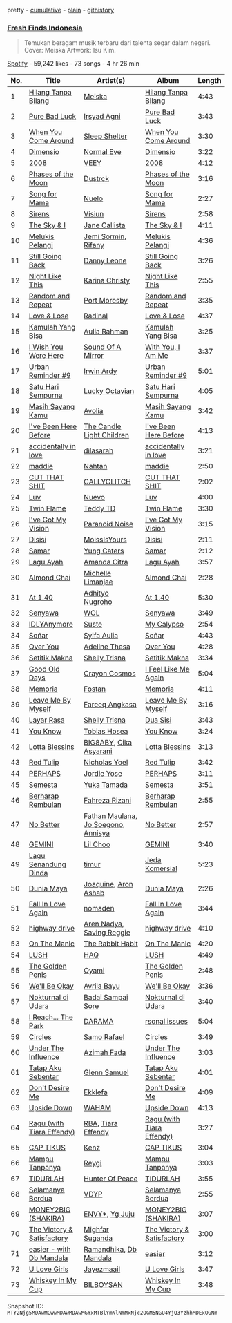 pretty - [cumulative](/playlists/cumulative/37i9dQZF1DWSGWRWu30rg7.md) - [plain](/playlists/plain/37i9dQZF1DWSGWRWu30rg7) - [githistory](https://github.githistory.xyz/mackorone/spotify-playlist-archive/blob/main/playlists/plain/37i9dQZF1DWSGWRWu30rg7)

### [Fresh Finds Indonesia](https://open.spotify.com/playlist/37i9dQZF1DWSGWRWu30rg7)

> Temukan beragam musik terbaru dari talenta segar dalam negeri\. Cover: Meiska  Artwork: Isu Kim.

[Spotify](https://open.spotify.com/user/spotify) - 59,242 likes - 73 songs - 4 hr 26 min

| No. | Title | Artist(s) | Album | Length |
|---|---|---|---|---|
| 1 | [Hilang Tanpa Bilang](https://open.spotify.com/track/6YYjgWRjj703COAyUNkHGE) | [Meiska](https://open.spotify.com/artist/1ZT1OfVAO3kpOEHVejBxV8) | [Hilang Tanpa Bilang](https://open.spotify.com/album/1ZYPWfFxtR0d4hWK01TfL6) | 4:43 |
| 2 | [Pure Bad Luck](https://open.spotify.com/track/6n0U0wNaf3RE1xwhM3XbYR) | [Irsyad Agni](https://open.spotify.com/artist/3WrOX1yE6nDMYhg0GOJEkc) | [Pure Bad Luck](https://open.spotify.com/album/1XjgbxxnNgEe9jTgSNCA0n) | 3:43 |
| 3 | [When You Come Around](https://open.spotify.com/track/5xDgTBQkArkOPwIAN1HWqZ) | [Sleep Shelter](https://open.spotify.com/artist/5QgDB4A06vPxUinNTsyc97) | [When You Come Around](https://open.spotify.com/album/4YolebGGFo9lktRUorodR4) | 3:30 |
| 4 | [Dimensio](https://open.spotify.com/track/44aFC9Q6JUO8txxJeunsz3) | [Normal Eve](https://open.spotify.com/artist/6c7nlW5vkowcTcgspuXUIS) | [Dimensio](https://open.spotify.com/album/4xgJN8UO0lrJkUjfgoShBg) | 3:22 |
| 5 | [2008](https://open.spotify.com/track/6XIhtiqBvXXHislhKJYi1p) | [VEEY](https://open.spotify.com/artist/6w1o0CIuCMBffOLcaY8Wtw) | [2008](https://open.spotify.com/album/6bn9BTzXixKL3VcFJ3lPfq) | 4:12 |
| 6 | [Phases of the Moon](https://open.spotify.com/track/0XyoNtGd1AVECZy8lPzK9Z) | [Dustrck](https://open.spotify.com/artist/0tbvGfLG4DHpTUzYEjz4ep) | [Phases of the Moon](https://open.spotify.com/album/79VhVdaXgcX0GOLCEuoKSL) | 3:16 |
| 7 | [Song for Mama](https://open.spotify.com/track/5nte5fLlIOWNeyUq7JJAW3) | [Nuelo](https://open.spotify.com/artist/0St5cBAcEnnjcUW9muoYWM) | [Song for Mama](https://open.spotify.com/album/6cuzCxbOZuXcGJWSvtbBM2) | 2:27 |
| 8 | [Sirens](https://open.spotify.com/track/6HZizUtULpYr2R61iG2IkJ) | [Visiun](https://open.spotify.com/artist/6qqgKFc4hGR6f3P05uRAmx) | [Sirens](https://open.spotify.com/album/5JIrh7kGpBubQXfrcU2kgf) | 2:58 |
| 9 | [The Sky & I](https://open.spotify.com/track/3Qw7NKvr06X1yB9TnTnLrj) | [Jane Callista](https://open.spotify.com/artist/7CI7ZsOBkOkmB9Q1xl2uEl) | [The Sky & I](https://open.spotify.com/album/4Xn2WReFJOkL8fnppQjLsS) | 4:11 |
| 10 | [Melukis Pelangi](https://open.spotify.com/track/1ERftFzRB5JxPr4EDZMFXJ) | [Jemi Sormin](https://open.spotify.com/artist/7mmwIMhmDaxPq4SWNOvHw4), [Rifany](https://open.spotify.com/artist/4QJe2OgOQEgRyDdY9PCKEC) | [Melukis Pelangi](https://open.spotify.com/album/0PD8yn8kNITCMb1jTAA2V9) | 4:36 |
| 11 | [Still Going Back](https://open.spotify.com/track/5BPNyDWsQxiCFHSRyyLcCX) | [Danny Leone](https://open.spotify.com/artist/54TPhv2iPcuPObOzxZLQbO) | [Still Going Back](https://open.spotify.com/album/3xkqbv86hKa2W62yjA8TVb) | 3:26 |
| 12 | [Night Like This](https://open.spotify.com/track/7vNooOrJBIyuB7nCigh6Li) | [Karina Christy](https://open.spotify.com/artist/3VrdcyFAoiGD2yBZgb4nH7) | [Night Like This](https://open.spotify.com/album/0KNArgfjCQTZvtyHpSzI9o) | 2:55 |
| 13 | [Random and Repeat](https://open.spotify.com/track/05fuFwoOGenbkzC8d3cqJI) | [Port Moresby](https://open.spotify.com/artist/25rmXqOuCCwcrGPUzu8u4f) | [Random and Repeat](https://open.spotify.com/album/6Yitvl1yWn5c7CUJifli6H) | 3:35 |
| 14 | [Love & Lose](https://open.spotify.com/track/2IC1kFUeFNdKbDJML5w7Bv) | [Radinal](https://open.spotify.com/artist/7jtCIfuhpqFUoFax7JE0Jg) | [Love & Lose](https://open.spotify.com/album/2gJROzUGsYX7VKYQ2K9HTp) | 4:37 |
| 15 | [Kamulah Yang Bisa](https://open.spotify.com/track/0lXewDhPjiZpGJOghdclO1) | [Aulia Rahman](https://open.spotify.com/artist/1HTshF70aKp0eayJXUx82u) | [Kamulah Yang Bisa](https://open.spotify.com/album/5e8BYxuRkQ2UcDeiCvTPFa) | 3:25 |
| 16 | [I Wish You Were Here](https://open.spotify.com/track/1VtQcXNjBC36eSOoPYE224) | [Sound Of A Mirror](https://open.spotify.com/artist/3GNCRdNe8eyBGRHygXHMOG) | [With You, I Am Me](https://open.spotify.com/album/6Ryu74NsvtGaUhVTvNPfJ7) | 3:37 |
| 17 | [Urban Reminder \#9](https://open.spotify.com/track/4KCyvhUbt0Ub2dg39zFXIt) | [Irwin Ardy](https://open.spotify.com/artist/0zgTp4mGJRXJdjtRyV6Hk6) | [Urban Reminder \#9](https://open.spotify.com/album/42SY1LtdKKTiGoGlMzXJUI) | 5:01 |
| 18 | [Satu Hari Sempurna](https://open.spotify.com/track/7vXOyKQos8Ts1DMPn6ezJG) | [Lucky Octavian](https://open.spotify.com/artist/2T0Pqu9PDFck2kh9pxVTp8) | [Satu Hari Sempurna](https://open.spotify.com/album/36epMamuZGG8kqoFDeTlTX) | 4:05 |
| 19 | [Masih Sayang Kamu](https://open.spotify.com/track/0Oh9h9SWwQ7EOsDjOL7Vzn) | [Avolia](https://open.spotify.com/artist/1kDkwvzm2Zsn4GFVbS3egE) | [Masih Sayang Kamu](https://open.spotify.com/album/6gF55j7Tyj1bWkqsA5lXKx) | 3:42 |
| 20 | [I've Been Here Before](https://open.spotify.com/track/2cerbJTbnyFNkYMDGTIqWo) | [The Candle Light Children](https://open.spotify.com/artist/59PyMbVTNW1JNa6aCHGFGW) | [I've Been Here Before](https://open.spotify.com/album/5PAHAiFtVFJ7CGE3d8cqUi) | 4:13 |
| 21 | [accidentally in love](https://open.spotify.com/track/2Zcd6KzOA9YY4ukq7zTfbB) | [dilasarah](https://open.spotify.com/artist/2U2xHTxh2E1Y4GX9deASV3) | [accidentally in love](https://open.spotify.com/album/7LEzlBZltLOGg7ynnm5tPP) | 3:21 |
| 22 | [maddie](https://open.spotify.com/track/5JyHkjklRXApMdmB9s1nNs) | [Nahtan](https://open.spotify.com/artist/7MVfnZqBCCMtY3ZN40hoX7) | [maddie](https://open.spotify.com/album/5H0rZtRfe1o8EnqUNZtkko) | 2:50 |
| 23 | [CUT THAT SHIT](https://open.spotify.com/track/6H2JTgrWmuYAsZ4OeNVZWu) | [GALLYGLITCH](https://open.spotify.com/artist/3WzYBIUIOuWvzFZjEojwad) | [CUT THAT SHIT](https://open.spotify.com/album/1lCvzVE6hwcjWcABZmc0Ra) | 2:02 |
| 24 | [Luv](https://open.spotify.com/track/0g7T88HvCKvWOit67lzKKZ) | [Nuevo](https://open.spotify.com/artist/7aDGa1L5Ou0G9FsCQYjSx6) | [Luv](https://open.spotify.com/album/3NZPjhzcu8jC4CGBwG6HcI) | 4:00 |
| 25 | [Twin Flame](https://open.spotify.com/track/1dZQjpLcjXAHB8WNWrIE9u) | [Teddy TD](https://open.spotify.com/artist/0RHpAasLwi83JRXk446B2y) | [Twin Flame](https://open.spotify.com/album/6RkdOUqXvMpvqOUnlOf8V8) | 3:30 |
| 26 | [I've Got My Vision](https://open.spotify.com/track/3a7G0VfqNlFGdOOhdPJZmr) | [Paranoid Noise](https://open.spotify.com/artist/4B3s7h1khsHS9eYsgtc5Pq) | [I've Got My Vision](https://open.spotify.com/album/0kW2N362EbWUnVsvq2DL9s) | 3:15 |
| 27 | [Disisi](https://open.spotify.com/track/2MRezHDAfKiHDLZC6PgELX) | [MoissIsYours](https://open.spotify.com/artist/2Am7cxLqM4r5RTHkGUvfgH) | [Disisi](https://open.spotify.com/album/0jLabAPkAIfEVhFaoXa98O) | 2:11 |
| 28 | [Samar](https://open.spotify.com/track/50DPhppC1sVRyxpJDQqWh0) | [Yung Caters](https://open.spotify.com/artist/0F155RyWAEaj0UoTZX6lk2) | [Samar](https://open.spotify.com/album/0m4jdfU3rmcvqBvyHYXCKX) | 2:12 |
| 29 | [Lagu Ayah](https://open.spotify.com/track/23DBGjePI2mfs1r6W1IXVn) | [Amanda Citra](https://open.spotify.com/artist/4Jrl3wADhbdxxuYvYAjT6t) | [Lagu Ayah](https://open.spotify.com/album/1D7fMzCpIaHKahY5I94fR0) | 3:57 |
| 30 | [Almond Chai](https://open.spotify.com/track/5AMWoRTnT461KfFYGHENWd) | [Michelle Limanjae](https://open.spotify.com/artist/5K55BGvBnx6VqKgrzKY5Hn) | [Almond Chai](https://open.spotify.com/album/0axuhbsPho2Q9oe11GRd5J) | 2:28 |
| 31 | [At 1.40](https://open.spotify.com/track/219nPkomYmAWrB8IQ3QkTu) | [Adhityo Nugroho](https://open.spotify.com/artist/23DgYs9XgTFfw0cI9W5FQg) | [At 1.40](https://open.spotify.com/album/6hehTzxFGgO9IVky8Q1QSi) | 5:30 |
| 32 | [Senyawa](https://open.spotify.com/track/3Snh4b37onZpJF8idNicjj) | [WOL](https://open.spotify.com/artist/0IgIl53viQiU6i35G0ZsxL) | [Senyawa](https://open.spotify.com/album/7yOIFmiBuFoDBs0IRAcbg5) | 3:49 |
| 33 | [IDLYAnymore](https://open.spotify.com/track/4NIknRBvU8alY56w3Gqc6F) | [Suste](https://open.spotify.com/artist/0itUEb45obdT9TsXKYkwK7) | [My Calypso](https://open.spotify.com/album/2SfmOBviDZthdaLu973DV0) | 2:54 |
| 34 | [Soñar](https://open.spotify.com/track/15k3KtHVBam18zxLzwT9SU) | [Syifa Aulia](https://open.spotify.com/artist/4tk8VSSlczStF09XO55bi4) | [Soñar](https://open.spotify.com/album/5L99GsJHwjcCApteW9IHz5) | 4:43 |
| 35 | [Over You](https://open.spotify.com/track/5vszyF0jeuNBGrcYsrTJvU) | [Adeline Thesa](https://open.spotify.com/artist/3TOfkUafjIfcFKVxXWC8FZ) | [Over You](https://open.spotify.com/album/3YMC71OuqwM1xE8eA91XpN) | 4:28 |
| 36 | [Setitik Makna](https://open.spotify.com/track/5QdKJiMZEKWXntT7p4BHEt) | [Shelly Trisna](https://open.spotify.com/artist/6pIJaHEYfDU1DmbDVwg1yU) | [Setitik Makna](https://open.spotify.com/album/0dPxhQ7HuhhaXqb7AFq5D0) | 3:34 |
| 37 | [Good Old Days](https://open.spotify.com/track/41TU57pzlCUeoqPVexOJls) | [Crayon Cosmos](https://open.spotify.com/artist/22iWhjjaX8kiL2HcPEwdvt) | [I Feel Like Me Again](https://open.spotify.com/album/6hhJeWbJrail1Ym3WowVNk) | 5:04 |
| 38 | [Memoria](https://open.spotify.com/track/5B4DPQLtIu3JkxiPIIgCl5) | [Fostan](https://open.spotify.com/artist/0YmE9ep0aRPQtyj19FZdqj) | [Memoria](https://open.spotify.com/album/42NiiV0zFzVA2QQWcXZtl2) | 4:11 |
| 39 | [Leave Me By Myself](https://open.spotify.com/track/4uCmvzteDkIEXOqj3bgwYQ) | [Fareeq Angkasa](https://open.spotify.com/artist/0kwTVA3G8zcGbxtOs5SBUT) | [Leave Me By Myself](https://open.spotify.com/album/4A2fU8o5FJiKKMFNNf8qkw) | 3:16 |
| 40 | [Layar Rasa](https://open.spotify.com/track/1tCQ8H0n7RJpN7uADW3SxK) | [Shelly Trisna](https://open.spotify.com/artist/6pIJaHEYfDU1DmbDVwg1yU) | [Dua Sisi](https://open.spotify.com/album/503qw5JzKVwKJkeYAze52b) | 3:43 |
| 41 | [You Know](https://open.spotify.com/track/0GCp8RAu7oMn94orcNacEX) | [Tobias Hosea](https://open.spotify.com/artist/7cPc3OavyjUwdMjfugxoAp) | [You Know](https://open.spotify.com/album/6X77QJCb00DChZbbJ7FPTA) | 3:24 |
| 42 | [Lotta Blessins](https://open.spotify.com/track/6IB22x2bPZQlW2emrCntcA) | [BIG8ABY](https://open.spotify.com/artist/25GSKmGddgl7g07VSgToJZ), [Cika Asyarani](https://open.spotify.com/artist/5gIogGZGH03TdvqwHDTcJa) | [Lotta Blessins](https://open.spotify.com/album/1ljYQ59KhaqrFb28GTIF7N) | 3:13 |
| 43 | [Red Tulip](https://open.spotify.com/track/5GqjZbQd7YZVNVIGDiQmql) | [Nicholas Yoel](https://open.spotify.com/artist/2O2WjTnwb3Yl61kvuJYhxU) | [Red Tulip](https://open.spotify.com/album/1YWjWxur5zSjcfHloIMalb) | 3:42 |
| 44 | [PERHAPS](https://open.spotify.com/track/01y3OabHdhWuIftpTRnBop) | [Jordie Yose](https://open.spotify.com/artist/6VywJDkajUQLLBojKT4C4L) | [PERHAPS](https://open.spotify.com/album/4Bpo3M80eDEaeMZcpIJCKu) | 3:11 |
| 45 | [Semesta](https://open.spotify.com/track/3Tw6Mwla9toM6ReGQY4OsJ) | [Yuka Tamada](https://open.spotify.com/artist/71Q5NOxxX2y2yldpYUmEvK) | [Semesta](https://open.spotify.com/album/0KsKt2PFBOUhwzURw00SXC) | 3:51 |
| 46 | [Berharap Rembulan](https://open.spotify.com/track/0LJXxFuiotarwxPGFXcqwy) | [Fahreza Rizani](https://open.spotify.com/artist/4TvBwowKW8Lx2tVAjk9vZ6) | [Berharap Rembulan](https://open.spotify.com/album/6Px6eIh0vS0dOFLF2je7wa) | 2:55 |
| 47 | [No Better](https://open.spotify.com/track/5IQYoOtfpI1sYWU1xy59Fw) | [Fathan Maulana](https://open.spotify.com/artist/2pHmELtftQpKpB1SMNpIM4), [Jo Soegono](https://open.spotify.com/artist/4g10GFwD6GAtYbugb9Ur7p), [Annisya](https://open.spotify.com/artist/1PELt1dPoZyGYKgV6KWBkA) | [No Better](https://open.spotify.com/album/6P63jxgDPc4pSvuxXTcSRI) | 2:57 |
| 48 | [GEMINI](https://open.spotify.com/track/2GHRq3kLScdfQAI92koRU9) | [Lil Choo](https://open.spotify.com/artist/3erxG7tdzpzREBJ7J2KJjQ) | [GEMINI](https://open.spotify.com/album/08ggvuyThHjtB4Mvq5aocV) | 3:40 |
| 49 | [Lagu Senandung Dinda](https://open.spotify.com/track/0H5VXLMXgKrkfSsz4A39Ck) | [timur](https://open.spotify.com/artist/2JOaeGItZPASWCuDKFCRl7) | [Jeda Komersial](https://open.spotify.com/album/5thRP8dOxFtiAABVJlq8Oh) | 5:23 |
| 50 | [Dunia Maya](https://open.spotify.com/track/0AqAj2gIHkpaiiMu7Uz3St) | [Joaquine](https://open.spotify.com/artist/23tA48rPLelcN4sj8N48qG), [Aron Ashab](https://open.spotify.com/artist/5KiO6nPkWxlbyatG5ZOh37) | [Dunia Maya](https://open.spotify.com/album/4lZnIhajyngbg0gfqB9UN4) | 2:26 |
| 51 | [Fall In Love Again](https://open.spotify.com/track/2PZYn8imK1jvyLkyLFtzUp) | [nomaden](https://open.spotify.com/artist/4JS4vfelrFOXDfBIezjmW3) | [Fall In Love Again](https://open.spotify.com/album/7IHuUJmeJmpAWFtfvoOM93) | 3:44 |
| 52 | [highway drive](https://open.spotify.com/track/2JHEUDK149H3F26oLpyJEW) | [Aren Nadya](https://open.spotify.com/artist/5fH7JPyVUjYzsMF2Ix735i), [Saving Reggie](https://open.spotify.com/artist/09ODWjDX8FRZOevU281jLz) | [highway drive](https://open.spotify.com/album/2qJLNeacdRp7ukUcJIXrWI) | 4:10 |
| 53 | [On The Manic](https://open.spotify.com/track/5F6fWIGqP67WkqaIXwbuaz) | [The Rabbit Habit](https://open.spotify.com/artist/1rPR4Nq2slnuI5hTioTHK3) | [On The Manic](https://open.spotify.com/album/2G7zz6nZHTmIU8wCKLQ0CK) | 4:20 |
| 54 | [LUSH](https://open.spotify.com/track/5ooReiUZ0DAvkCDmfethNK) | [HAQ](https://open.spotify.com/artist/56UBLpfnOrbIT9MryWZ6GG) | [LUSH](https://open.spotify.com/album/3aYcPGbfpLIZQsaLyhryyo) | 4:49 |
| 55 | [The Golden Penis](https://open.spotify.com/track/694NSwPkbVYCUb30xGtwai) | [Oyami](https://open.spotify.com/artist/2HHbaQyJSBiueJOPiHRfg4) | [The Golden Penis](https://open.spotify.com/album/6uozxKcInRU2XLkrKEdf3b) | 2:48 |
| 56 | [We'll Be Okay](https://open.spotify.com/track/7fKTwFM2dE8YJcxyL32SiA) | [Avrila Bayu](https://open.spotify.com/artist/2iUuDowj72rBjwuVXFQKNB) | [We'll Be Okay](https://open.spotify.com/album/5VGINOO2RQcjW7q21Ypywa) | 3:36 |
| 57 | [Nokturnal di Udara](https://open.spotify.com/track/0rFlFOsadRJ0pnkBbFON5K) | [Badai Sampai Sore](https://open.spotify.com/artist/2BWcUTRbjQY1lT4DSKFlnZ) | [Nokturnal di Udara](https://open.spotify.com/album/35Nx3J6gpHhROlaqcikje4) | 3:40 |
| 58 | [I Reach..\. The Park](https://open.spotify.com/track/5B0JgzTp7nHKw2h7NwJ66D) | [DARAMA](https://open.spotify.com/artist/7HMRD4YRV8SeFMuReeSlin) | [rsonal issues](https://open.spotify.com/album/38lyOqp1jLxc3aCipvSKXh) | 5:04 |
| 59 | [Circles](https://open.spotify.com/track/0evUWeyKmg41qklJEQ472V) | [Samo Rafael](https://open.spotify.com/artist/4VacCuYOOHgyuwVYpKq28y) | [Circles](https://open.spotify.com/album/3giEmWJxIsBeAecCjUm8B2) | 3:49 |
| 60 | [Under The Influence](https://open.spotify.com/track/6hGp5enYJDfTstBCnApfQT) | [Azimah Fada](https://open.spotify.com/artist/7xVCVjiZvaQ2zjAKS5Jkt9) | [Under The Influence](https://open.spotify.com/album/14WfMM99fXcFPXkXNfYar7) | 3:03 |
| 61 | [Tatap Aku Sebentar](https://open.spotify.com/track/6ziH1DEnLcPlYkszQoGiSL) | [Glenn Samuel](https://open.spotify.com/artist/26ez0LOxJMgy1GkkXhZiCV) | [Tatap Aku Sebentar](https://open.spotify.com/album/4aUSVjTyRbDIdZKvPoKSyI) | 4:01 |
| 62 | [Don't Desire Me](https://open.spotify.com/track/4mPaMOvlD6f9wNhdf72zqS) | [Ekklefa](https://open.spotify.com/artist/2e7cQ7K4nBISOUMi9OlNtx) | [Don't Desire Me](https://open.spotify.com/album/1cRAVvOyhBzV3SgtWUpW5O) | 4:09 |
| 63 | [Upside Down](https://open.spotify.com/track/4ui4Zo3EJCLwHDvPjYIZVD) | [WAHAM](https://open.spotify.com/artist/1tL0LlLthyOhjlAbR921QO) | [Upside Down](https://open.spotify.com/album/1mNEujYZkRocsqnME9TC9i) | 4:13 |
| 64 | [Ragu \(with Tiara Effendy\)](https://open.spotify.com/track/5Mpt0aZIoP3MiPhDvP2R1H) | [RBA](https://open.spotify.com/artist/3w364H4OAdrvrFlTmP8kB8), [Tiara Effendy](https://open.spotify.com/artist/2fOTPwnARqKiw6FvDgUJLg) | [Ragu \(with Tiara Effendy\)](https://open.spotify.com/album/6yjrt8S3F7lXF9cmIk8RR9) | 3:27 |
| 65 | [CAP TIKUS](https://open.spotify.com/track/71L3GOFEjFAPECXEVp6vyJ) | [Kenz](https://open.spotify.com/artist/2uMaQHQpDHTukH2gI5UiMk) | [CAP TIKUS](https://open.spotify.com/album/1vpjSbxfqOG2BHBFIMiBfX) | 3:04 |
| 66 | [Mampu Tanpanya](https://open.spotify.com/track/5Ot1qlVfFLTBN1hDhG5M2B) | [Reygi](https://open.spotify.com/artist/4QwWaQkSuSk9SlE0aQkIfY) | [Mampu Tanpanya](https://open.spotify.com/album/5ZblYPTdz6soQiZXoc6TnW) | 3:03 |
| 67 | [TIDURLAH](https://open.spotify.com/track/0OcJIdy46Te58hE8xzx3jh) | [Hunter Of Peace](https://open.spotify.com/artist/72p3ZYyP9IwsZH1VWevhEZ) | [TIDURLAH](https://open.spotify.com/album/3cislRGVpDoM4REySyanXr) | 3:55 |
| 68 | [Selamanya Berdua](https://open.spotify.com/track/4rP73AmOKV5OVqUq8wp8vq) | [VDYP](https://open.spotify.com/artist/6vih4fNghZHL0PRv9UzPJV) | [Selamanya Berdua](https://open.spotify.com/album/1r5jmQR5KtOYx4HcSrK1s5) | 2:55 |
| 69 | [MONEY2BIG \(SHAKIRA\)](https://open.spotify.com/track/2YxJXzAAFoeh3ZxmCmv3Jb) | [ENVY\*](https://open.spotify.com/artist/0wMJryVOHUmtw8y05i7puj), [Yg Juju](https://open.spotify.com/artist/0WnHFsNx0BogF7G8Ah2QRG) | [MONEY2BIG \(SHAKIRA\)](https://open.spotify.com/album/1qLu9vX6G9gCh1aBlpqxCV) | 3:07 |
| 70 | [The Victory & Satisfactory](https://open.spotify.com/track/4VzQHrr3nDLKQPIxyVuAMR) | [Mighfar Suganda](https://open.spotify.com/artist/6fnPHFhTbkcDHj9CjpGzlG) | [The Victory & Satisfactory](https://open.spotify.com/album/2PMwlyvDmrfD0ca45Lpv71) | 3:00 |
| 71 | [easier \- with Db Mandala](https://open.spotify.com/track/2OlH6XNQl2HnBeRZ9gJhCW) | [Ramandhika](https://open.spotify.com/artist/47WzpqQTUuAnZQsMl6V6Kt), [Db Mandala](https://open.spotify.com/artist/6JVLqhpcrlRroql6UduuqC) | [easier](https://open.spotify.com/album/536NMf5JgpWnRlgnnxp4j4) | 3:12 |
| 72 | [U Love Girls](https://open.spotify.com/track/2H2c1YQhUtuzva89IpWZr9) | [Jayezmaail](https://open.spotify.com/artist/1kNMatGuuBhdPwjviihHGB) | [U Love Girls](https://open.spotify.com/album/6CicSaALW9pFU7ddqIUnRi) | 3:47 |
| 73 | [Whiskey In My Cup](https://open.spotify.com/track/5yq218AElUnMSXGm75X01D) | [BILBOYSAN](https://open.spotify.com/artist/01hmGM01DAPioXw1BF5Tul) | [Whiskey In My Cup](https://open.spotify.com/album/1rvS93DwqHrSoyvBcx3anT) | 3:48 |

Snapshot ID: `MTY2Njg5MDAwMCwwMDAwMDAwMGYxMTBlYmNlNmMxNjc2OGM5NGU4YjQ3YzhhMDExOGNm`
